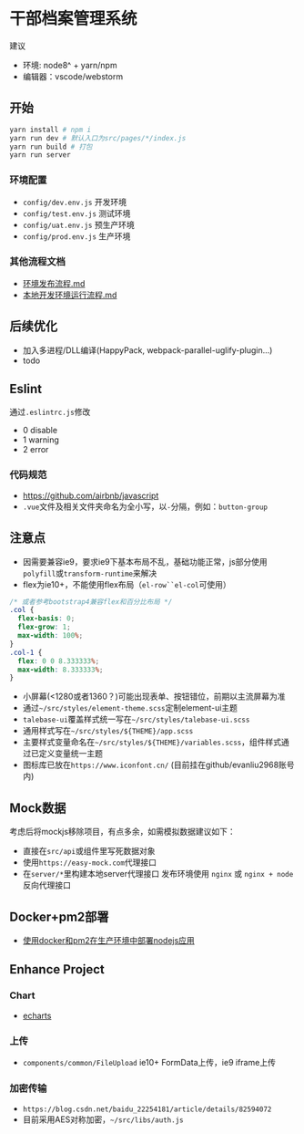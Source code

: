 # 干部档案管理系统

建议
- 环境: node8^ + yarn/npm
- 编辑器：vscode/webstorm

## 开始
```bash
yarn install # npm i
yarn run dev # 默认入口为src/pages/*/index.js
yarn run build # 打包
yarn run server
```
### 环境配置
- `config/dev.env.js` 开发环境
- `config/test.env.js` 测试环境
- `config/uat.env.js` 预生产环境
- `config/prod.env.js` 生产环境

### 其他流程文档
- [环境发布流程.md](./docs/RELEASE.md)
- [本地开发环境运行流程.md](./docs/DEVELOP.md)

## 后续优化
- 加入多进程/DLL编译(HappyPack, webpack-parallel-uglify-plugin...)
- todo

## Eslint
通过`.eslintrc.js`修改
- 0 disable
- 1 warning
- 2 error

### 代码规范
- https://github.com/airbnb/javascript
- `.vue`文件及相关文件夹命名为全小写，以`-`分隔，例如：`button-group`

## 注意点
- 因需要兼容ie9，要求ie9下基本布局不乱，基础功能正常，js部分使用`polyfill`或`transform-runtime`来解决
- flex为ie10+，不能使用flex布局（`el-row``el-col`可使用）

```css
/* 或者参考bootstrap4兼容flex和百分比布局 */
.col {
  flex-basis: 0;
  flex-grow: 1;
  max-width: 100%;
}
.col-1 {
  flex: 0 0 8.333333%;
  max-width: 8.333333%;
}
```
- 小屏幕(<1280或者1360？)可能出现表单、按钮错位，前期以主流屏幕为准
- 通过`~/src/styles/element-theme.scss`定制element-ui主题
- `talebase-ui`覆盖样式统一写在`~/src/styles/talebase-ui.scss`
- 通用样式写在`~/src/styles/${THEME}/app.scss`
- 主要样式变量命名在`~/src/styles/${THEME}/variables.scss`，组件样式通过已定义变量统一主题
- 图标库已放在`https://www.iconfont.cn/` (目前挂在github/evanliu2968账号内)

## Mock数据
考虑后将mockjs移除项目，有点多余，如需模拟数据建议如下：
- 直接在`src/api`或组件里写死数据对象
- 使用`https://easy-mock.com`代理接口
- 在`server/*`里构建本地server代理接口
发布环境使用 `nginx` 或 `nginx + node`反向代理接口

## Docker+pm2部署
- [使用docker和pm2在生产环境中部署nodejs应用](https://www.jianshu.com/p/bb9f88c1c032?utm_campaign)

## Enhance Project

### Chart
- [echarts](https://github.com/ecomfe/vue-echarts)

### 上传
- `components/common/FileUpload` ie10+ FormData上传，ie9 iframe上传

### 加密传输
- `https://blog.csdn.net/baidu_22254181/article/details/82594072`
- 目前采用AES对称加密，`~/src/libs/auth.js`
